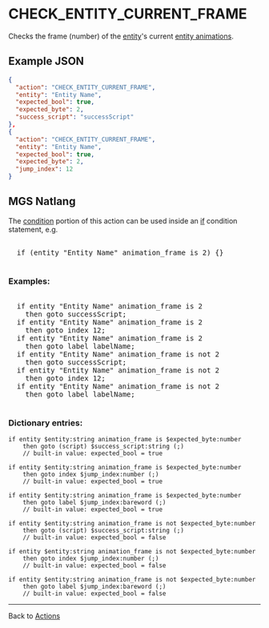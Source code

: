 # CHECK_ENTITY_CURRENT_FRAME

Checks the frame (number) of the [entity](../entities)'s current [entity animations](../tilesets/animations).

## Example JSON

```json
{
  "action": "CHECK_ENTITY_CURRENT_FRAME",
  "entity": "Entity Name",
  "expected_bool": true,
  "expected_byte": 2,
  "success_script": "successScript"
},
{
  "action": "CHECK_ENTITY_CURRENT_FRAME",
  "entity": "Entity Name",
  "expected_bool": true,
  "expected_byte": 2,
  "jump_index": 12
}
```

## MGS Natlang

The [condition](../actions/conditional_gotos) portion of this action can be used inside an [if](../mgs/advanced_syntax/if_and_else) condition statement, e.g.

<pre class="HyperMD-codeblock mgs">

  <span class="control">if</span> <span class="bracket">(</span><span class="sigil">entity</span> <span class="string">"Entity Name"</span> <span class="target">animation_frame</span> <span class="operator">is</span> <span class="number">2</span><span class="bracket">)</span> <span class="bracket">{</span><span class="bracket">}</span>

</pre>

### Examples:

<pre class="HyperMD-codeblock mgs">

  <span class="control">if</span> <span class="sigil">entity</span> <span class="string">"Entity Name"</span> <span class="target">animation_frame</span> <span class="operator">is</span> <span class="number">2</span>
    <span class="control">then</span> <span class="control">goto</span> <span class="script">successScript</span><span class="">;</span>
  <span class="control">if</span> <span class="sigil">entity</span> <span class="string">"Entity Name"</span> <span class="target">animation_frame</span> <span class="operator">is</span> <span class="number">2</span>
    <span class="control">then</span> <span class="control">goto</span> <span class="sigil">index</span> <span class="number">12</span><span class="">;</span>
  <span class="control">if</span> <span class="sigil">entity</span> <span class="string">"Entity Name"</span> <span class="target">animation_frame</span> <span class="operator">is</span> <span class="number">2</span>
    <span class="control">then</span> <span class="control">goto</span> <span class="sigil">label</span> <span class="string">labelName</span><span class="">;</span>
  <span class="control">if</span> <span class="sigil">entity</span> <span class="string">"Entity Name"</span> <span class="target">animation_frame</span> <span class="operator">is</span> <span class="operator">not</span> <span class="number">2</span>
    <span class="control">then</span> <span class="control">goto</span> <span class="script">successScript</span><span class="">;</span>
  <span class="control">if</span> <span class="sigil">entity</span> <span class="string">"Entity Name"</span> <span class="target">animation_frame</span> <span class="operator">is</span> <span class="operator">not</span> <span class="number">2</span>
    <span class="control">then</span> <span class="control">goto</span> <span class="sigil">index</span> <span class="number">12</span><span class="">;</span>
  <span class="control">if</span> <span class="sigil">entity</span> <span class="string">"Entity Name"</span> <span class="target">animation_frame</span> <span class="operator">is</span> <span class="operator">not</span> <span class="number">2</span>
    <span class="control">then</span> <span class="control">goto</span> <span class="sigil">label</span> <span class="string">labelName</span><span class="">;</span>

</pre>

### Dictionary entries:

```
if entity $entity:string animation_frame is $expected_byte:number
    then goto (script) $success_script:string (;)
	// built-in value: expected_bool = true

if entity $entity:string animation_frame is $expected_byte:number
    then goto index $jump_index:number (;)
	// built-in value: expected_bool = true

if entity $entity:string animation_frame is $expected_byte:number
    then goto label $jump_index:bareword (;)
	// built-in value: expected_bool = true

if entity $entity:string animation_frame is not $expected_byte:number
    then goto (script) $success_script:string (;)
	// built-in value: expected_bool = false

if entity $entity:string animation_frame is not $expected_byte:number
    then goto index $jump_index:number (;)
	// built-in value: expected_bool = false

if entity $entity:string animation_frame is not $expected_byte:number
    then goto label $jump_index:bareword (;)
	// built-in value: expected_bool = false
```

---

Back to [Actions](../actions)

